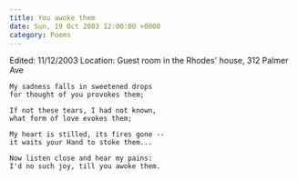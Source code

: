 ```yaml
---
title: You awoke them
date: Sun, 19 Oct 2003 12:00:00 +0000
category: Poems
---
```


Edited: 11/12/2003
Location: Guest room in the Rhodes' house, 312 Palmer Ave

    My sadness falls in sweetened drops  
    for thought of you provokes them;

    If not these tears, I had not known,  
    what form of love evokes them;

    My heart is stilled, its fires gone --  
    it waits your Hand to stoke them...

    Now listen close and hear my pains:  
    I'd no such joy, till you awoke them.


